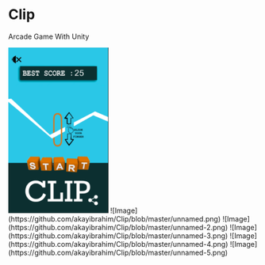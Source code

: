 # Clip
Arcade Game With Unity

<img src="https://github.com/akayibrahim/Clip/blob/master/unnamed.png" width="40%" height="40%">
![Image](https://github.com/akayibrahim/Clip/blob/master/unnamed.png)
![Image](https://github.com/akayibrahim/Clip/blob/master/unnamed-2.png)
![Image](https://github.com/akayibrahim/Clip/blob/master/unnamed-3.png)
![Image](https://github.com/akayibrahim/Clip/blob/master/unnamed-4.png)
![Image](https://github.com/akayibrahim/Clip/blob/master/unnamed-5.png)
